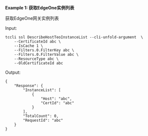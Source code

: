 **Example 1: 获取EdgeOne实例列表**

获取EdgeOne网关实例列表

Input: 

```
tccli ssl DescribeHostTeoInstanceList --cli-unfold-argument  \
    --CertificateId abc \
    --IsCache 1 \
    --Filters.0.FilterKey abc \
    --Filters.0.FilterValue abc \
    --ResourceType abc \
    --OldCertificateId abc
```

Output: 
```
{
    "Response": {
        "InstanceList": [
            {
                "Host": "abc",
                "CertId": "abc"
            }
        ],
        "TotalCount": 0,
        "RequestId": "abc"
    }
}
```

